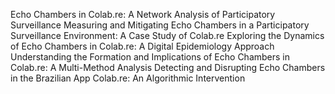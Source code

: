Echo Chambers in Colab.re: A Network Analysis of Participatory Surveillance
Measuring and Mitigating Echo Chambers in a Participatory Surveillance Environment: A Case Study of Colab.re
Exploring the Dynamics of Echo Chambers in Colab.re: A Digital Epidemiology Approach
Understanding the Formation and Implications of Echo Chambers in Colab.re: A Multi-Method Analysis
Detecting and Disrupting Echo Chambers in the Brazilian App Colab.re: An Algorithmic Intervention